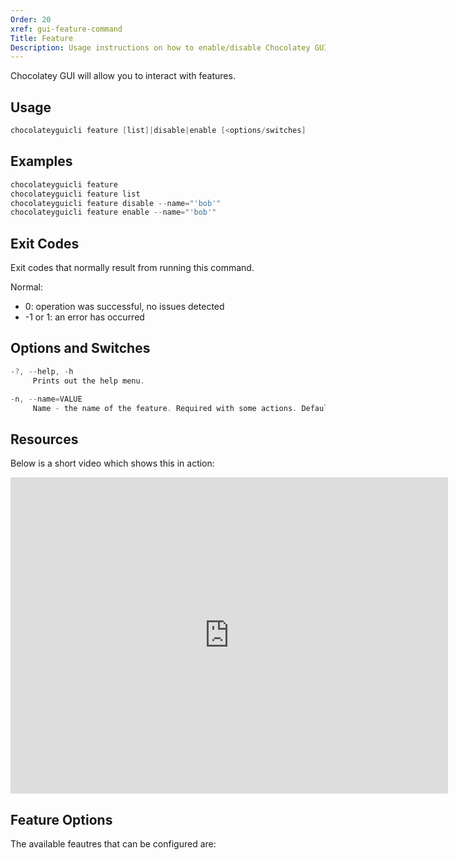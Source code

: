 ```yaml
---
Order: 20
xref: gui-feature-command
Title: Feature
Description: Usage instructions on how to enable/disable Chocolatey GUI features
---
```


Chocolatey GUI will allow you to interact with features.

## Usage

```powershell
chocolateyguicli feature [list]|disable|enable [<options/switches]
```

## Examples

```powershell
chocolateyguicli feature
chocolateyguicli feature list
chocolateyguicli feature disable --name="'bob'"
chocolateyguicli feature enable --name="'bob'"
```

## Exit Codes

Exit codes that normally result from running this command.

Normal:

- 0: operation was successful, no issues detected
- -1 or 1: an error has occurred

## Options and Switches

```powershell
-?, --help, -h
     Prints out the help menu.

-n, --name=VALUE
     Name - the name of the feature. Required with some actions. Defaults to empty.
```

## Resources

Below is a short video which shows this in action:

<div class="ratio ratio-700x506">
     <iframe width="700" height="506" src="https://www.youtube.com/embed/_AkDNQFoCtc" frameborder="0" allow="autoplay; encrypted-media" allowfullscreen></iframe>
</div>

## Feature Options

The available feautres that can be configured are:

<?! Include "../../../shared/available-features.txt" /?>